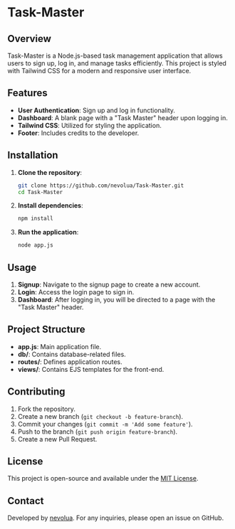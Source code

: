 # Task-Master

## Overview

Task-Master is a Node.js-based task management application that allows users to sign up, log in, and manage tasks efficiently. This project is styled with Tailwind CSS for a modern and responsive user interface.

## Features

- **User Authentication**: Sign up and log in functionality.
- **Dashboard**: A blank page with a "Task Master" header upon logging in.
- **Tailwind CSS**: Utilized for styling the application.
- **Footer**: Includes credits to the developer.

## Installation

1. **Clone the repository**:
    ```bash
    git clone https://github.com/nevolua/Task-Master.git
    cd Task-Master
    ```

2. **Install dependencies**:
    ```bash
    npm install
    ```

3. **Run the application**:
    ```bash
    node app.js
    ```

## Usage

1. **Signup**: Navigate to the signup page to create a new account.
2. **Login**: Access the login page to sign in.
3. **Dashboard**: After logging in, you will be directed to a page with the "Task Master" header.

## Project Structure

- **app.js**: Main application file.
- **db/**: Contains database-related files.
- **routes/**: Defines application routes.
- **views/**: Contains EJS templates for the front-end.

## Contributing

1. Fork the repository.
2. Create a new branch (`git checkout -b feature-branch`).
3. Commit your changes (`git commit -m 'Add some feature'`).
4. Push to the branch (`git push origin feature-branch`).
5. Create a new Pull Request.

## License

This project is open-source and available under the [MIT License](LICENSE).

## Contact

Developed by [nevolua](https://github.com/nevolua). For any inquiries, please open an issue on GitHub.
